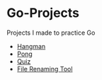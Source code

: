 # Go-Projects

Projects I made to practice Go

- [Hangman](https://github.com/MadsAkselsen/Go-Hangman)
- [Pong](https://github.com/MadsAkselsen/go-pong)
- [Quiz](https://github.com/MadsAkselsen/go-quiz)
- [File Renaming Tool](https://github.com/MadsAkselsen/file-renaming-tool)
